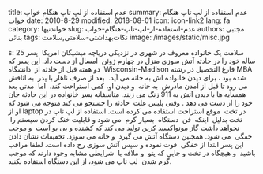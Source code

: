 title: عدم استفاده از لپ تاپ هنگام خواب
summary: عدم استفاده از لپ تاپ هنگام خواب
date: 2010-8-29
modified: 2018-08-01
icon:  icon-link2
lang: fa
category: خواندنیها
slug: عدم-استفاده-از-لپ-تاپ-هنگام-خواب
authors: مجتبی بنائی
tags: نکات‌بهداشتی‌-‌سلامتی,سلامت
image: /images/static/misc.jpg

s: سلامت  یک خانواده معروف در شهری در نزدیکی دریاچه میشیگان امریکا  پسر 25 ساله خود را در حادثه آتش سوزی منزل در چهارم ژوئن  امسال از دست داد.  این پسر که  دو هفته قبل از حادثه از  دانشگاه Wisconsin-Madison  فارغ التحصیل در رشته MBA شده بود ، برای دیدن خانواده اش به خانه می آید.  بعد از صرف ناهار با پدر  به اتاقش می رود تا قبل از آمدن مادرش  به خانه  و دیدن او، کمی استراحت کند.  اما  مدتی بعد همسایه ها با دیدن آتش به 911 زنگ می زنند. متاسفانه پسر خانواده در این حادثه جان خود را از دست می دهد .  وقتی پلیس علت  حادثه را جستجو می کند متوجه می شود که او از laptop در تخت  موقع استراحت استفاده می کرده است.  استفاده از لپ تاپ در تخت بدلیل  اینکه  فن  دستگاه  بسیار گرم  می شود و قابلیت خنک کردن سیستم را  نخواهد داشت گاز مونواکسید کربن تولید می کند که کشنده و بی بو است  و موجب خفگی  می شود. همچنین دستگاه آتش می گیرد  و خانه می سوزد.  تحقیقات نشان دادن این پسر ابتدا از خفگی  فوت نموده و سپس آتش سوزی رخ داده است.  لطفا مراقب باشید  و هیچگاه در تخت و جایی که پتو  و ملافه یا  شرایطی مشابه وجود دارند که موجب گرم شدن  لپ تاپ می شود، از این دستگاه استفاده نکنید.